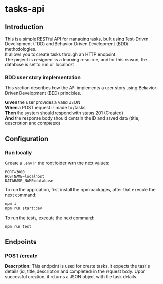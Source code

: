 # tasks-api

## Introduction
This is a simple RESTful API for managing tasks, built using Test-Driven Development (TDD) and Behavior-Driven Development (BDD) methodologies.  
It allows you to create tasks through an HTTP endpoint.  
The project is designed as a learning resource, and for this reason, the database is set to run on localhost

### BDD user story implementation
This section describes how the API implements a user story using Behavior-Driven Development (BDD) principles.

**Given** the user provides a valid JSON  
**When** a POST request is made to /tasks  
**Then** the system should respond with status 201 (Created)  
**And** the response body should contain the ID and saved data (title, description and completed)

## Configuration

### Run locally

Create a `.env` in the root folder with the next values:

```
PORT=3000
HOSTNAME=localhost
DATABASE_NAME=database
```

To run the application, first install the npm packages, after that execute the next command:

```bash
npm i
npm run start:dev
```

To run the tests, execute the next command:
```bash
npm run test
```

## Endpoints

### POST /create

**Description:** This endpoint is used for create tasks. It expects the task's details (id, title, description and completed) in the request body. Upon successful creation, it returns a JSON object with the task details.

